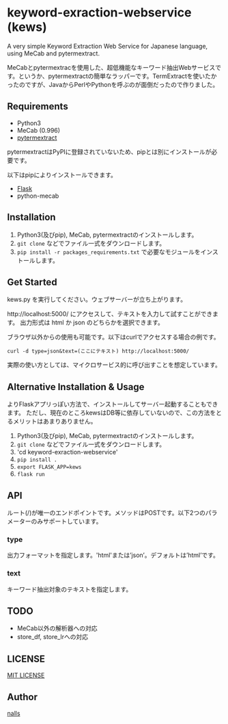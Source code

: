 # keyword-exraction-webservice (kews)

A very simple Keyword Extraction Web Service for Japanese language, using MeCab and pytermextract.

MeCabとpytermextracを使用した、超低機能なキーワード抽出Webサービスです。というか、pytermextractの簡単なラッパーです。TermExtractを使いたかったのですが、JavaからPerlやPythonを呼ぶのが面倒だったので作りました。

## Requirements

- Python3
- MeCab (0.996)
- [pytermextract](http://gensen.dl.itc.u-tokyo.ac.jp/pytermextract/)

pytermextractはPyPIに登録されていないため、pipとは別にインストールが必要です。

以下はpipによりインストールできます。

- [Flask](http://flask.pocoo.org/)
- python-mecab

## Installation

1. Python3(及びpip), MeCab, pytermextractのインストールします。
1. `git clone` などでファイル一式をダウンロードします。
1. `pip install -r packages_requirements.txt` で必要なモジュールをインストールします。

## Get Started

kews.py を実行してください。ウェブサーバーが立ち上がります。

http://localhost:5000/ にアクセスして、テキストを入力して試すことができます。
出力形式は html か json のどちらかを選択できます。

ブラウザ以外からの使用も可能です。以下はcurlでアクセスする場合の例です。

```
curl -d type=json&text=(ここにテキスト) http://localhost:5000/
```

実際の使い方としては、マイクロサービス的に呼び出すことを想定しています。

## Alternative Installation & Usage

よりFlaskアプリっぽい方法で、インストールしてサーバー起動することもできます。
ただし、現在のところkewsはDB等に依存していないので、この方法をとるメリットはあまりありません。

1. Python3(及びpip), MeCab, pytermextractのインストールします。
1. `git clone` などでファイル一式をダウンロードします。
1. 'cd keyword-exraction-webservice'
1. `pip install .`
1. `export FLASK_APP=kews`
1. `flask run`

## API
ルート(/)が唯一のエンドポイントです。メソッドはPOSTです。以下2つのパラメーターのみサポートしています。

### type

出力フォーマットを指定します。'html'または’json’。デフォルトは’html’です。

### text

キーワード抽出対象のテキストを指定します。

## TODO

- MeCab以外の解析器への対応
- store_df, store_lrへの対応

## LICENSE

[MIT LICENSE](https://github.com/nalls/keyword-exraction-webservice/blob/master/LICENSE)

## Author

[nalls](https://github.com/nalls)
